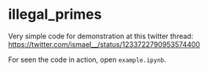 # illegal_primes
Very simple code for demonstration at this twitter thread: https://twitter.com/ismaeI__/status/1233722790953574400

For seen the code in action, open `example.ipynb`.
